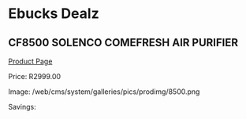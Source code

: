 
# Ebucks Dealz
## CF8500 SOLENCO COMEFRESH AIR PURIFIER
[Product Page](https://www.ebucks.com/web/shop/productSelected.do?prodId=1191153144&catId=704982758)

Price: R2999.00

Image: /web/cms/system/galleries/pics/prodimg/8500.png

Savings: 


	